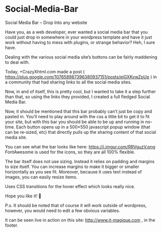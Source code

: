 # Social-Media-Bar
Social Media Bar – Drop Into any website

Have you, as a web developer, ever wanted a social media bar that you could just drop in somewhere in your wordpress template and have it just work without having to mess with plugins, or strange behavior? Heh, I sure have.

Dealing with the various social media site’s buttons can be fairly maddening to deal with.


Today, +CrazyXhtml.com made a post ( https://plus.google.com/107658987396380937151/posts/eiGXKvwZpUp ) in a community that had sharing links to all the social media sites.

Now, in and of itself, this is pretty cool, but I wanted to take it a step further than that, so using the links they provided, I created a full fledged Social Media Bar.

Now, it should be mentioned that this bar probably can’t just be copy and pasted in. You’ll need to play around with the css a little bit to get it to fit your site, but with this bar you should be able to be up and running in no-time. Each button opens up in a 500×550 javascript popup window (that can be re-sized, etc) that directly pulls up the sharing content of that social media site.

You can see what the bar looks like here: https://i.imgur.com/RRVguzV.png
FontAwesome is used for the icons, so they are all 100% flexible.

The bar itself does not use sizing. Instead it relies on padding and margins to size itself. You can increase margins to make it bigger or smaller horizontally as you see fit. Moreover, because it uses text instead of images, you can easily resize items.

Uses CSS transitions for the hover effect which looks really nice.

Hope you like it! 🙂

P.s. It should be noted that of course it will work outside of wordpress, however, you would need to edit a few obvious variables.

It can be seen live in action on this site: http://www.it-magique.com , in the footer.
